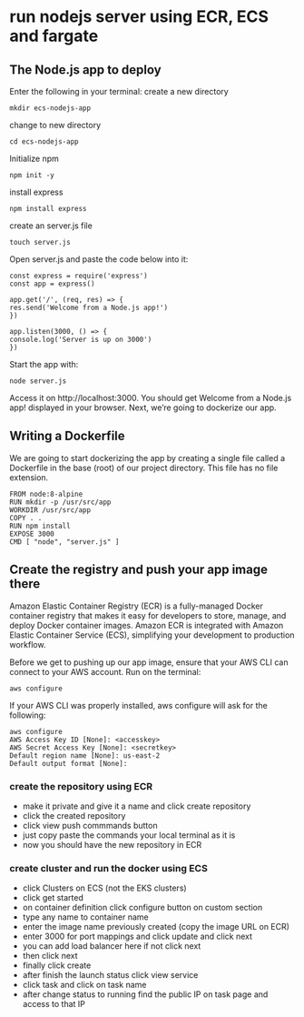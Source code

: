 # run nodejs server using ECR, ECS and fargate
## The Node.js app to deploy
Enter the following in your terminal:
create a new directory
```
mkdir ecs-nodejs-app
```
change to new directory
```
cd ecs-nodejs-app
```
Initialize npm
```
npm init -y
```
install express
```
npm install express
```
create an server.js file
```
touch server.js
```
Open server.js and paste the code below into it:
```
const express = require('express')
const app = express()

app.get('/', (req, res) => {
res.send('Welcome from a Node.js app!')
})

app.listen(3000, () => {
console.log('Server is up on 3000')
})
```
Start the app with:
```
node server.js
```
Access it on http://localhost:3000. You should get Welcome from a Node.js app! displayed in your browser.
Next, we’re going to dockerize our app.
## Writing a Dockerfile
We are going to start dockerizing the app by creating a single file called a Dockerfile in the base (root) of our project directory. This file has no file extension.
```
FROM node:8-alpine
RUN mkdir -p /usr/src/app
WORKDIR /usr/src/app
COPY . .
RUN npm install
EXPOSE 3000
CMD [ "node", "server.js" ]
```
<!-- ## Building a Docker image
```
docker build -t ecs-nodejs-app .
```
## Running a Docker Container
We’ve built the docker image. To see previously created images, run:
```
docker images
```
Copy the Image Id. To run the container, we write on the terminal:
```
docker run -p 80:3000 {image-id}
// fill with your image-id
```
Here we publish the app to port 80:3000. Because we are running Docker locally, go to http://localhost to view. -->

## Create the registry and push your app image there
Amazon Elastic Container Registry (ECR) is a fully-managed Docker container registry that makes it easy for developers to store, manage, and deploy Docker container images. Amazon ECR is integrated with Amazon Elastic Container Service (ECS), simplifying your development to production workflow.

Before we get to pushing up our app image, ensure that your AWS CLI can connect to your AWS account. Run on the terminal:
```
aws configure
```
If your AWS CLI was properly installed, aws configure will ask for the following:
```
aws configure
AWS Access Key ID [None]: <accesskey>
AWS Secret Access Key [None]: <secretkey>
Default region name [None]: us-east-2
Default output format [None]:
```
### create the repository using ECR
* make it private and give it a name and click create repository
* click the created repository
* click view push commmands button
* just copy paste the commands your local terminal as it is
* now you should have the new repository in ECR
### create cluster and run the docker using ECS
* click Clusters on ECS (not the EKS clusters)
* click get started
* on container definition click configure button on custom section
* type any name to container name
* enter the image name previously created (copy the image URL on ECR)
* enter 3000 for port mappings and click update and click next
* you can add load balancer here if not click next
* then click next
* finally click create
* after finish the launch status click view service
* click task and click on task name
* after change status to running find the public IP on task page and access to that IP